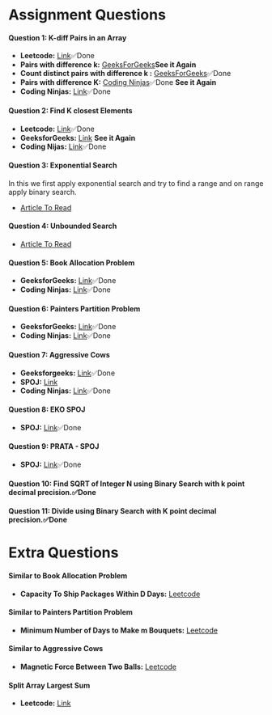 # Assignment Questions

#### Question 1: K-diff Pairs in an Array
- **Leetcode:** [Link](https://leetcode.com/problems/k-diff-pairs-in-an-array/description/)✅Done
- **Pairs with difference k:** [GeeksForGeeks](https://practice.geeksforgeeks.org/problems/pairs-with-difference-k1713/1)**See it Again**
- **Count distinct pairs with difference k
:** [GeeksForGeeks](https://practice.geeksforgeeks.org/problems/count-distinct-pairs-with-difference-k1233/1)✅Done 
- **Pairs with difference K:** [Coding Ninjas](https://www.codingninjas.com/studio/problems/pair-with-diff-k_5393)✅Done **See it Again**
- **Coding Ninjas:** [Link](https://www.codingninjas.com/studio/problems/pair-difference-k_1089634)✅Done

#### Question 2: Find K closest Elements
- **Leetcode:** [Link](https://leetcode.com/problems/find-k-closest-elements/description/)✅Done
- **GeeksforGeeks:** [Link](https://practice.geeksforgeeks.org/problems/k-closest-elements3619/1) **See it Again**
- **Coding Nijas:** [Link](https://www.codingninjas.com/studio/problems/find-k-closest-elements_1263702)✅Done

#### Question 3: Exponential Search
 In this we first apply exponential search and try to find a range and on range apply binary search.
 - [Article To Read](https://www.geeksforgeeks.org/find-position-element-sorted-array-infinite-numbers/)


#### Question 4: Unbounded Search
- [Article To Read](https://www.geeksforgeeks.org/find-position-element-sorted-array-infinite-numbers/)
 
#### Question 5: Book Allocation Problem
- **GeeksforGeeks:** [Link](https://practice.geeksforgeeks.org/problems/allocate-minimum-number-of-pages0937/1)✅Done
- **Coding Ninjas:** [Link](https://www.codingninjas.com/studio/problems/allocate-books_1090540)✅Done

#### Question 6: Painters Partition Problem
- **GeeksforGeeks:** [Link](https://practice.geeksforgeeks.org/problems/the-painters-partition-problem1535/1)✅Done
- **Coding Ninjas:** [Link](https://www.codingninjas.com/studio/problems/painter-s-partition-problem_1089557)✅Done

#### Question 7: Aggressive Cows   
- **Geeksforgeeks:** [Link](https://practice.geeksforgeeks.org/problems/aggressive-cows/0)✅Done
- **SPOJ:** [Link](https://www.spoj.com/problems/AGGRCOW/)
- **Coding Ninjas:** [Link](https://www.codingninjas.com/studio/problems/aggressive-cows_1082559)✅Done

#### Question 8: EKO SPOJ
- **SPOJ:** [Link](https://www.spoj.com/problems/EKO/)✅Done

#### Question 9: PRATA - SPOJ
- **SPOJ:** [Link](https://www.spoj.com/problems/PRATA/)✅Done

#### Question 10: Find SQRT of Integer N using Binary Search with k point decimal precision.✅Done

#### Question 11: Divide using Binary Search with K point decimal precision.✅Done

# Extra Questions
#### Similar to Book Allocation Problem
- **Capacity To Ship Packages Within D Days:** [Leetcode](https://leetcode.com/problems/capacity-to-ship-packages-within-d-days/)


#### Similar to Painters Partition Problem
- **Minimum Number of Days to Make m Bouquets:** [Leetcode](https://leetcode.com/problems/minimum-number-of-days-to-make-m-bouquets/description/)


#### Similar to Aggressive Cows
- **Magnetic Force Between Two Balls:** [Leetcode](https://leetcode.com/problems/split-array-largest-sum/description/)


#### Split Array Largest Sum
- **Leetcode:** [Link](https://leetcode.com/problems/split-array-largest-sum/description/)
